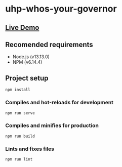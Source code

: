 # uhp-whos-your-governor

## [Live Demo](https://whos-your-governor.netlify.app/)

## Recomended requirements
- Node.js (v13.13.0)
- NPM (v6.14.4)

## Project setup
```
npm install
```

### Compiles and hot-reloads for development
```
npm run serve
```

### Compiles and minifies for production
```
npm run build
```

### Lints and fixes files
```
npm run lint
```
